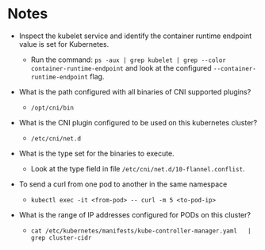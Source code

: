 # Notes


- Inspect the kubelet service and identify the container runtime endpoint value is set for Kubernetes.
    - Run the command: `ps -aux | grep kubelet | grep --color container-runtime-endpoint` and look at the configured `--container-runtime-endpoint` flag.

- What is the path configured with all binaries of CNI supported plugins?
    - `/opt/cni/bin`

- What is the CNI plugin configured to be used on this kubernetes cluster?
    - `/etc/cni/net.d`

- What is the type set for the binaries to execute.
    - Look at the type field in file `/etc/cni/net.d/10-flannel.conflist`.

- To send a curl from one pod to another in the same namespace
    - `kubectl exec -it <from-pod> -- curl -m 5 <to-pod-ip>`


- What is the range of IP addresses configured for PODs on this cluster?
    - `cat /etc/kubernetes/manifests/kube-controller-manager.yaml   | grep cluster-cidr`